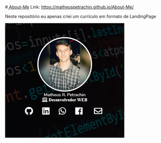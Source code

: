 #<a href="https://matheuspetrachin.github.io/About-Me/"> About-Me</a>
Link: https://matheuspetrachin.github.io/About-Me/

Neste repositório eu apenas criei um currículo em formato de LandingPage

<a href="https://matheuspetrachin.github.io/About-Me/"><img src="img/about-me.png"></a>
